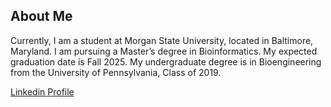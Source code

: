 ## About Me
Currently, I am a student at Morgan State University, located in Baltimore, Maryland. I am pursuing a Master’s degree in Bioinformatics.  My expected graduation date is Fall 2025. My undergraduate degree is in Bioengineering from the University of Pennsylvania, Class of 2019. 

[Linkedin Profile](https://www.linkedin.com/in/candace-jasper/)

